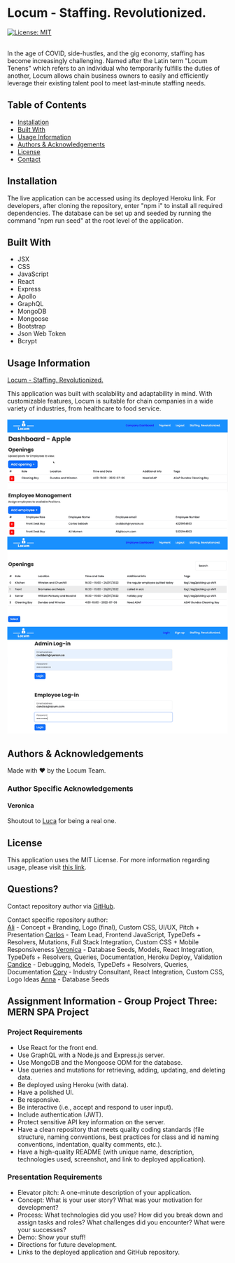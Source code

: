
  # Locum - Staffing. Revolutionized.
  [![License: MIT](https://img.shields.io/badge/License-MIT-yellow.svg)](https://opensource.org/licenses/MIT)</br></br>
    
  In the age of COVID, side-hustles, and the gig economy, staffing has become increasingly challenging. Named after the Latin term "Locum Tenens" which refers to an individual who temporarily fulfills the duties of another, Locum allows chain business owners to easily and efficiently leverage their existing talent pool to meet last-minute staffing needs.
  
  ## Table of Contents
  
  * [Installation](#installation)
  * [Built With](#built)
  * [Usage Information](#usage)
  * [Authors & Acknowledgements](#credits)
  * [License](#license)
  * [Contact](#questions)
  
  
  ## Installation<a name="installation"></a>
  The live application can be accessed using its deployed Heroku link. For developers, after cloning the repository, enter "npm i" to install all required dependencies. The database can be set up and seeded by running the command "npm run seed" at the root level of the application.
  
  ## Built With<a name="built"></a>
  * JSX
  * CSS
  * JavaScript
  * React
  * Express
  * Apollo
  * GraphQL
  * MongoDB
  * Mongoose
  * Bootstrap
  * Json Web Token
  * Bcrypt

  ## Usage Information<a name="usage"></a>
  [Locum - Staffing. Revolutionized.](https://locum-staffing.herokuapp.com)</br>
    
  This application was built with scalability and adaptability in mind. With customizable features, Locum is suitable for chain companies in a wide variety of industries, from healthcare to food service.</br>
  </br>![Locum - Staffing. Revolutionized.](./client/src/assets/img/locum.png "Locum - Staffing. Revolutionized.")</br>
    
  
  ## Authors & Acknowledgements<a name="credits"></a>  
  Made with ❤️ by the Locum Team.</br>

  ### Author Specific Acknowledgements
  #### Veronica
  Shoutout to [Luca](https://github.com/LHBO19) for being a real one.

  ## License<a name="license"></a>
  This application uses the MIT License. For more information regarding usage, please visit [this link](https://opensource.org/licenses/MIT).
  
  ## Questions?<a name="questions"></a>
  Contact repository author via [GitHub](https://github.com/SCScbc-Projects2022).</br>
  
  Contact specific repository author:</br>
  [Ali](https://github.com/alimomen10) - Concept + Branding, Logo (final), Custom CSS, UI/UX, Pitch + Presentation
  [Carlos](https://github.com/csabbah) - Team Lead, Frontend JavaScript, TypeDefs + Resolvers, Mutations, Full Stack Integration, Custom CSS + Mobile Responsiveness
  [Veronica](https://github.com/TOVTC) - Database Seeds, Models, React Integration, TypeDefs + Resolvers, Queries, Documentation, Heroku Deploy, Validation
  [Candice](https://github.com/candiecane7) - Debugging, Models, TypeDefs + Resolvers, Queries, Documentation
  [Cory](https://github.com/CorySillaots) - Industry Consultant, React Integration, Custom CSS, Logo Ideas
  [Anna](https://github.com/lyuhan2828) - Database Seeds

  ## Assignment Information - Group Project Three: MERN SPA Project
  ### Project Requirements
  * Use React for the front end.
  * Use GraphQL with a Node.js and Express.js server.
  * Use MongoDB and the Mongoose ODM for the database.
  * Use queries and mutations for retrieving, adding, updating, and deleting data.
  * Be deployed using Heroku (with data).
  * Have a polished UI.
  * Be responsive.
  * Be interactive (i.e., accept and respond to user input).
  * Include authentication (JWT).
  * Protect sensitive API key information on the server.
  * Have a clean repository that meets quality coding standards (file structure, naming conventions, best practices for class and id naming conventions, indentation, quality comments, etc.).
  * Have a high-quality README (with unique name, description, technologies used, screenshot, and link to deployed application).

  ### Presentation Requirements
  * Elevator pitch: A one-minute description of your application.
  * Concept: What is your user story? What was your motivation for development?
  * Process: What technologies did you use? How did you break down and assign tasks and roles? What challenges did you encounter? What were your successes?
  * Demo: Show your stuff!
  * Directions for future development.
  * Links to the deployed application and GitHub repository.